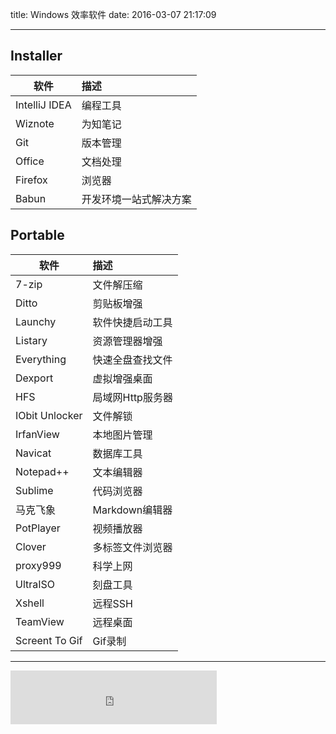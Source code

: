 title: Windows 效率软件
date: 2016-03-07 21:17:09

---


## Installer

| 软件| 描述|
| -| :- |
|IntelliJ IDEA|编程工具
| Wiznote| 为知笔记
|Git| 版本管理
|Office|文档处理
|Firefox|浏览器
|Babun| 开发环境一站式解决方案


## Portable

| 软件| 描述|
| -| :- |
|  7-zip|文件解压缩
|  Ditto|剪贴板增强
|  Launchy|软件快捷启动工具
|  Listary|资源管理器增强
|  Everything|快速全盘查找文件
|  Dexport| 虚拟增强桌面
|  HFS|局域网Http服务器
|  IObit Unlocker|文件解锁
|  IrfanView|本地图片管理
|  Navicat|数据库工具
|  Notepad++|文本编辑器
|  Sublime|代码浏览器
|  马克飞象|Markdown编辑器
|  PotPlayer|视频播放器
|  Clover|多标签文件浏览器
|  proxy999|科学上网
|  UltraISO|刻盘工具
|  Xshell| 远程SSH
|  TeamView|远程桌面
|  Screent To Gif | Gif录制	

---


<iframe frameborder="no" border="0" marginwidth="0" marginheight="0" width=330 height=86 src="http://music.163.com/outchain/player?type=2&id=26508242&auto=0&height=66"></iframe>